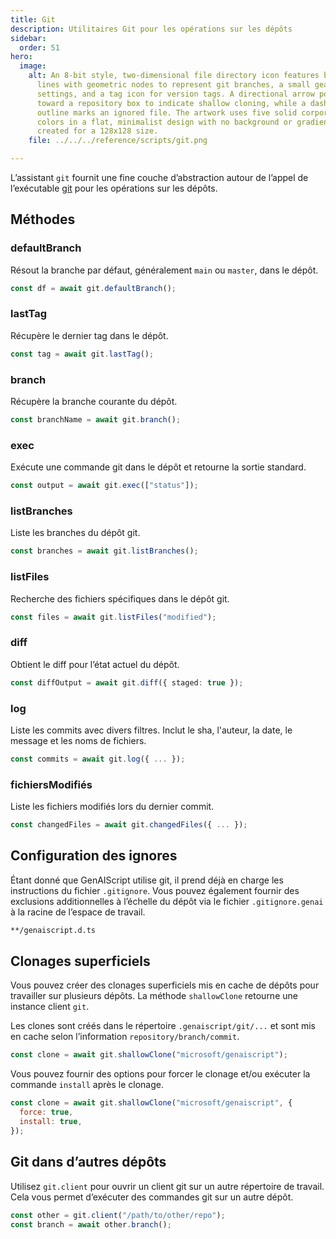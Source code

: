 ```yaml
---
title: Git
description: Utilitaires Git pour les opérations sur les dépôts
sidebar:
  order: 51
hero:
  image:
    alt: An 8-bit style, two-dimensional file directory icon features branching
      lines with geometric nodes to represent git branches, a small gear for
      settings, and a tag icon for version tags. A directional arrow points
      toward a repository box to indicate shallow cloning, while a dashed
      outline marks an ignored file. The artwork uses five solid corporate
      colors in a flat, minimalist design with no background or gradients,
      created for a 128x128 size.
    file: ../../../reference/scripts/git.png

---
```


L’assistant `git` fournit une fine couche d’abstraction autour de l’appel de l’exécutable [git](https://git-scm.com/) pour les opérations sur les dépôts.

## Méthodes

### defaultBranch

Résout la branche par défaut, généralement `main` ou `master`, dans le dépôt.

```typescript
const df = await git.defaultBranch();
```

### lastTag

Récupère le dernier tag dans le dépôt.

```typescript
const tag = await git.lastTag();
```

### branch

Récupère la branche courante du dépôt.

```typescript
const branchName = await git.branch();
```

### exec

Exécute une commande git dans le dépôt et retourne la sortie standard.

```typescript
const output = await git.exec(["status"]);
```

### listBranches

Liste les branches du dépôt git.

```typescript
const branches = await git.listBranches();
```

### listFiles

Recherche des fichiers spécifiques dans le dépôt git.

```typescript
const files = await git.listFiles("modified");
```

### diff

Obtient le diff pour l’état actuel du dépôt.

```typescript
const diffOutput = await git.diff({ staged: true });
```

### log

Liste les commits avec divers filtres. Inclut le sha, l'auteur, la date, le message et les noms de fichiers.

```typescript
const commits = await git.log({ ... });
```

### fichiersModifiés

Liste les fichiers modifiés lors du dernier commit.

```typescript
const changedFiles = await git.changedFiles({ ... });
```

## Configuration des ignores

Étant donné que GenAIScript utilise git, il prend déjà en charge les instructions du fichier `.gitignore`. Vous pouvez également fournir des exclusions additionnelles à l’échelle du dépôt via le fichier `.gitignore.genai` à la racine de l’espace de travail.

```txt title=".gitignore.genai"
**/genaiscript.d.ts
```

## Clonages superficiels

Vous pouvez créer des clonages superficiels mis en cache de dépôts pour travailler sur plusieurs dépôts.
La méthode `shallowClone` retourne une instance client `git`.

Les clones sont créés dans le répertoire `.genaiscript/git/...` et sont mis en cache selon l’information `repository/branch/commit`.

```js
const clone = await git.shallowClone("microsoft/genaiscript");
```

Vous pouvez fournir des options pour forcer le clonage
et/ou exécuter la commande `install` après le clonage.

```js
const clone = await git.shallowClone("microsoft/genaiscript", {
  force: true,
  install: true,
});
```

## Git dans d’autres dépôts

Utilisez `git.client` pour ouvrir un client git sur un autre répertoire de travail. Cela vous permet d’exécuter des commandes git sur un autre dépôt.

```js
const other = git.client("/path/to/other/repo");
const branch = await other.branch();
```
